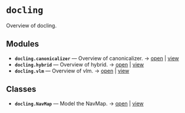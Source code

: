 # `docling`

Overview of docling.

<!-- START doctoc generated TOC please keep comment here to allow auto update -->
<!-- END doctoc generated TOC please keep comment here to allow auto update -->

## Modules

- **`docling.canonicalizer`** — Overview of canonicalizer. → [open](vscode://file//workspace/kgfoundry/src/docling/canonicalizer.py:1:1) | [view](https://github.com/your-org/your-repo/blob/46a51f319338d544a6cfb6b7491a80695ba1dfde/src/docling/canonicalizer.py#L1)
- **`docling.hybrid`** — Overview of hybrid. → [open](vscode://file//workspace/kgfoundry/src/docling/hybrid.py:1:1) | [view](https://github.com/your-org/your-repo/blob/46a51f319338d544a6cfb6b7491a80695ba1dfde/src/docling/hybrid.py#L1)
- **`docling.vlm`** — Overview of vlm. → [open](vscode://file//workspace/kgfoundry/src/docling/vlm.py:1:1) | [view](https://github.com/your-org/your-repo/blob/46a51f319338d544a6cfb6b7491a80695ba1dfde/src/docling/vlm.py#L1)

## Classes

- **`docling.NavMap`** — Model the NavMap. → [open](vscode://file//workspace/kgfoundry/src/kgfoundry_common/navmap_types.py:60:1) | [view](https://github.com/your-org/your-repo/blob/46a51f319338d544a6cfb6b7491a80695ba1dfde/src/kgfoundry_common/navmap_types.py#L60-L79)
<!-- agent:readme v1 sha:46a51f319338d544a6cfb6b7491a80695ba1dfde content:4723aa338e05 -->
